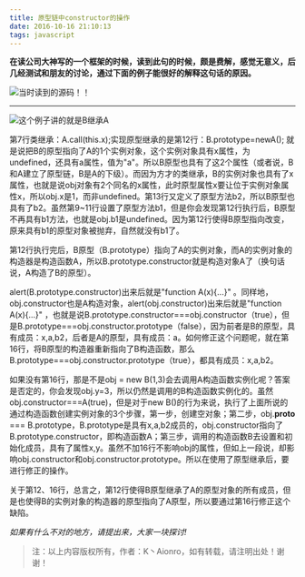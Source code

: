 ```yaml
---
title: 原型链中constructor的操作
date: 2016-10-16 21:10:13
tags: javascript
---
```


**在读公司大神写的一个框架的时候，读到此句的时候，颇是费解，感觉无意义，后几经测试和朋友的讨论，通过下面的例子能很好的解释这句话的原因。**

![当时读到的源码！！](http://upload-images.jianshu.io/upload_images/3104888-d04c1f1e7aae4748.png?imageMogr2/auto-orient/strip%7CimageView2/2/w/1240)

<hr/>

![这个例子讲的就是B继承A](http://upload-images.jianshu.io/upload_images/3104888-9ed70cf9950d9724.png?imageMogr2/auto-orient/strip%7CimageView2/2/w/1240)

第7行类继承：A.call(this.x);实现原型继承的是第12行：B.prototype=newA();  就是说把B的原型指向了A的1个实例对象，这个实例对象具有x属性，为undefined，还具有a属性，值为"a"。所以B原型也具有了这2个属性（或者说，B和A建立了原型链，B是A的下级）。而因为方才的类继承，B的实例对象也具有了x属性，也就是说obj对象有2个同名的x属性，此时原型属性x要让位于实例对象属性x，所以obj.x是1，而非undefined。第13行又定义了原型方法b2，所以B原型也具有了b2。虽然第9~11行设置了原型方法b1，但是你会发现第12行执行后，B原型不再具有b1方法，也就是obj.b1是undefined。因为第12行使得B原型指向改变，原来具有b1的原型对象被抛弃，自然就没有b1了。

 第12行执行完后，B原型（B.prototype）指向了A的实例对象，而A的实例对象的构造器是构造函数A，所以B.prototype.constructor就是构造对象A了（换句话说，A构造了B的原型）。

 alert(B.prototype.constructor)出来后就是"function A(x){...}" 。同样地，obj.constructor也是A构造对象，alert(obj.constructor)出来后就是"function A(x){...}" ，也就是说B.prototype.constructor===obj.constructor（true），但是B.prototype===obj.constructor.prototype（false），因为前者是B的原型，具有成员：x,a,b2，后者是A的原型，具有成员：a。如何修正这个问题呢，就在第16行，将B原型的构造器重新指向了B构造函数，那么B.prototype===obj.constructor.prototype（true），都具有成员：x,a,b2。

 如果没有第16行，那是不是obj = new B(1,3)会去调用A构造函数实例化呢？答案是否定的，你会发现obj.y=3，所以仍然是调用的B构造函数实例化的。虽然obj.constructor===A(true)，但是对于new B()的行为来说，执行了上面所说的通过构造函数创建实例对象的3个步骤，第一步，创建空对象；第二步，obj.__proto__ === B.prototype，B.prototype是具有x,a,b2成员的，obj.constructor指向了B.prototype.constructor，即构造函数A；第三步，调用的构造函数B去设置和初始化成员，具有了属性x,y。虽然不加16行不影响obj的属性，但如上一段说，却影响obj.constructor和obj.constructor.prototype。所以在使用了原型继承后，要进行修正的操作。

 关于第12、16行，总言之，第12行使得B原型继承了A的原型对象的所有成员，但是也使得B的实例对象的构造器的原型指向了A原型，所以要通过第16行修正这个缺陷。

 *如果有什么不对的地方，请提出来，大家一块探讨!*

 >注：以上内容版权所有，作者：K丶Aionro，如有转载，请注明出处！谢谢！

